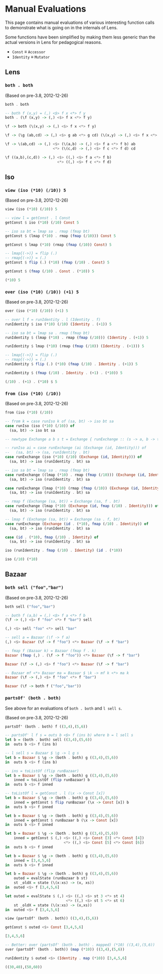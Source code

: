 # Manual Evaluations

This page contains manual evaluations of various interesting function calls to
demonstrate what is going on in the internals of Lens.

Some functions have been simplified by making them less generic than the actual
versions in Lens for pedagogical reasons.

* `Const` ≡ `Accessor`
* `Identity` ≡ `Mutator`

## Lens

### `both . both`

(Based on pre-3.8, 2012-12-26)

```haskell
both . both

-- both f (x,y) = (,) <$> f x <*> f y
both . (\f (x,y) -> (,) <$> f x <*> f y)

\f -> both (\(x,y) -> (,) <$> f x <*> f y)

\f -> (\g (ab,cd) -> (,) <$> g ab <*> g cd) (\(x,y) -> (,) <$> f x <*> f y)

\f -> \(ab,cd) -> (,) <$> (\(a,b) -> (,) <$> f a <*> f b) ab
                      <*> (\(c,d) -> (,) <$> f c <*> f d) cd

\f ((a,b),(c,d)) -> (,) <$> ((,) <$> f a <*> f b)
                        <*> ((,) <$> f c <*> f d)
```

## Iso

### `view (iso (*10) (/10)) 5`

(Based on pre-3.8, 2012-12-26)

```haskell
view (iso (*10) (/10)) 5

-- view l = getConst . l Const
getConst $ iso (*10) (/10) Const 5

-- iso sa bt = lmap sa . rmap (fmap bt)
getConst $ (lmap (*10) . rmap (fmap (/10))) Const 5

getConst $ lmap (*10) (rmap (fmap (/10)) Const) 5

-- lmap{(->)} = flip (.)
-- rmap{(->)} = (.)
getConst $ flip (.) (*10) (fmap (/10) . Const) 5

getConst $ (fmap (/10) . Const . (*10)) 5

(*10) 5
```

### `over (iso (*10) (/10)) (+1) 5`

(Based on pre-3.8, 2012-12-26)

```haskell
over (iso (*10) (/10)) (+1) 5

-- over l f = runIdentity . l (Identity . f)
runIdentity $ iso (*10) (/10) (Identity . (+1)) 5

-- iso sa bt = lmap sa . rmap (fmap bt)
runIdentity $ (lmap (*10) . rmap (fmap (/10))) (Identity . (+1)) 5

runIdentity $ lmap (*10) (rmap (fmap (/10)) (Identity . (+1))) 5

-- lmap{(->)} = flip (.)
-- rmap{(->)} = (.)
runIdentity $ flip (.) (*10) (fmap (/10) . Identity . (+1)) 5

runIdentity $ (fmap (/10) . Identity . (+1) . (*10)) 5

(/10) . (+1) . (*10) $ 5
```

### `from (iso (*10) (/10))`

(Based on pre-3.8, 2012-12-26)

```haskell
from (iso (*10) (/10))

-- from k = case runIso k of (sa, bt) -> iso bt sa
case runIso (iso (*10) (/10)) of
  (sa, bt) -> iso bt sa

-- newtype Exchange a b s t = Exchange { runExchange :: (s -> a, b -> t) }

-- runIso ai = case runExchange (ai (Exchange (id, Identity))) of
--   (sa, bt) -> (sa, runIdentity . bt)
case runExchange (iso (*10) (/10) (Exchange (id, Identity))) of
  (sa, bt) -> iso (runIdentity . bt) sa

-- iso sa bt = lmap sa . rmap (fmap bt)
case runExchange ((lmap (*10) . rmap (fmap (/10))) (Exchange (id, Identity))) of
  (sa, bt) -> iso (runIdentity . bt) sa

case runExchange (lmap (*10) (rmap (fmap (/10)) (Exchange (id, Identity)))) of
  (sa, bt) -> iso (runIdentity . bt) sa

-- rmap f (Exchange (sa, bt)) = Exchange (sa, f . bt)
case runExchange (lmap (*10) (Exchange (id, fmap (/10) . Identity))) of
  (sa, bt) -> iso (runIdentity . bt) sa

-- lmap f (Exchange (sa, bt)) = Exchange (sa . f, bt)
case runExchange (Exchange (id . (*10), fmap (/10) . Identity)) of
  (sa, bt) -> iso (runIdentity . bt) sa

case (id . (*10), fmap (/10) . Identity) of
  (sa, bt) -> iso (runIdentity . bt) sa

iso (runIdentity . fmap (/10) . Identity) (id . (*10))

iso (/10) (*10)
```

## Bazaar

### `both sell ("foo","bar")`

(Based on pre-3.8, 2012-12-26)

```haskell
both sell ("foo","bar")

-- both f (a,b) = (,) <$> f a <*> f b
(\f -> (,) <$> f "foo" <*> f "bar") sell

(,) <$> sell "foo" <*> sell "bar"

-- sell a = Bazaar (\f -> f a)
(,) <$> Bazaar (\f -> f "foo") <*> Bazaar (\f -> f "bar")

-- fmap f (Bazaar k) = Bazaar (fmap f . k)
Bazaar (fmap (,) . (\f -> f "foo")) <*> Bazaar (\f -> f "bar")

Bazaar (\f -> (,) <$> f "foo") <*> Bazaar (\f -> f "bar")

-- Bazaar mf <*> Bazaar ma = Bazaar $ \k -> mf k <*> ma k
Bazaar (\f -> (,) <$> f "foo" <*> f "bar")

Bazaar (\f -> both f ("foo","bar"))
```

### `partsOf' (both . both)`

See above for an evaluations of `both . both` and `l sell s`.

(Based on pre-3.8, 2012-12-26)

```haskell
partsOf' (both . both) f ((3,4),(5,6))

-- partsOf' l f s = outs b <$> f (ins b) where b = l sell s
let b = (both . both) sell ((3,4),(5,6))
in  outs b <$> f (ins b)

-- l sell s = Bazaar $ \g -> l g s
let b = Bazaar $ \g -> (both . both) g ((3,4),(5,6))
in  outs b <$> f (ins b)

-- ins = toListOf (flip runBazaar)
let b = Bazaar $ \g -> (both . both) g ((3,4),(5,6))
    inned = toListOf (flip runBazaar) b
in  outs b <$> f inned

-- toListOf l = getConst . l (\x -> Const [x])
let b = Bazaar $ \g -> (both . both) g ((3,4),(5,6))
    inned = getConst $ flip runBazaar (\x -> Const [x]) b
in  outs b <$> f inned

let b = Bazaar $ \g -> (both . both) g ((3,4),(5,6))
    inned = getConst $ runBazaar b (\x -> Const [x])
in  outs b <$> f inned

let b = Bazaar $ \g -> (both . both) g ((3,4),(5,6))
    inned = getConst $ (,) <$> ((,) <$> Const [3] <*> Const [4])
                           <*> ((,) <$> Const [5] <*> Const [6])
in  outs b <$> f inned

let b = Bazaar $ \g -> (both . both) g ((3,4),(5,6))
    inned = [3,4,5,6]
in  outs b <$> f inned

let b = Bazaar $ \g -> (both . both) g ((3,4),(5,6))
    outed = evalState (runBazaar b st)
    st _oldX = state (\(x:xs) -> (x, xs))
in  outed <$> f [3,4,5,6]

let outed = evalState $ (,) <$> ((,) <$> st 3 <*> st 4)
                            <*> ((,) <$> st 5 <*> st 6)
    st _oldX = state (\(x:xs) -> (x,xs))
in  outed <$> f [3,4,5,6]
```

```haskell
view (partsOf' (both . both)) ((3,4),(5,6))

getConst $ outed <$> Const [3,4,5,6]

[3,4,5,6]
```

```haskell
-- Better: over (partsOf' (both . both) . mapped) (*10) ((3,4),(5,6))
over (partsOf' (both . both)) (map (*10)) ((3,4),(5,6))

runIdentity $ outed <$> (Identity . map (*10)) [3,4,5,6]

((30,40),(50,60))
```

